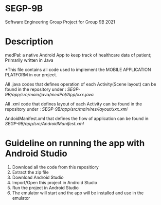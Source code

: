 # SEGP-9B
Software Engineering Group Project for Group 9B 2021

# Description
medPal: a native Android App to keep track of healthcare data of patient;
Primarily written in Java

*This file contains all code used to implement the MOBILE APPLICATION PLATFORM in our project.  

All .java codes that defines operation of each Activity(Scene layout) can be found in the repository under : 
*SEGP-9B/app/src/main/java/medPal/App/xxx.java*

All .xml code that defines layout of each Activity can be found in the repository under :
*SEGP-9B/app/src/main/res/layout/xxx.xml*

AndoidManifest.xml that defines the flow of application can be found in 
*SEGP-9B/app/src/AndroidManifest.xml*

# Guideline on running the app with Android Studio
1. Download all the code from this repositiory
2. Extract the zip file
3. Download Android Studio
4. Import/Open this project in Android Studio
5. Run the project in Android Studio
6. The emulator will start and the app will be installed and use in the emulator

